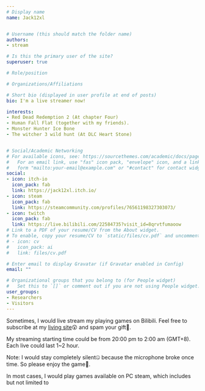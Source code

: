 ```yaml
---
# Display name
name: Jack12xl


# Username (this should match the folder name)
authors:
- stream

# Is this the primary user of the site?
superuser: true

# Role/position

# Organizations/Affiliations

# Short bio (displayed in user profile at end of posts)
bio: I'm a live streamer now!

interests:
- Red Dead Redemption 2 (At chapter Four)
- Human Fall Flat (together with my friends).
- Monster Hunter Ice Bone
- The witcher 3 wild hunt (At DLC Heart Stone)


# Social/Academic Networking
# For available icons, see: https://sourcethemes.com/academic/docs/page-builder/#icons
#   For an email link, use "fas" icon pack, "envelope" icon, and a link in the
#   form "mailto:your-email@example.com" or "#contact" for contact widget.
social:
- icon: itch-io
  icon_pack: fab
  link: https://jack12xl.itch.io/ 
- icon: steam
  icon_pack: fab
  link: https://steamcommunity.com/profiles/76561198327303073/
- icon: twitch
  icon_pack: fab
  link: https://live.bilibili.com/22584735?visit_id=8qrvtfumaoow
# Link to a PDF of your resume/CV from the About widget.
# To enable, copy your resume/CV to `static/files/cv.pdf` and uncomment the lines below.
# - icon: cv
#   icon_pack: ai
#   link: files/cv.pdf

# Enter email to display Gravatar (if Gravatar enabled in Config)
email: ""

# Organizational groups that you belong to (for People widget)
#   Set this to `[]` or comment out if you are not using People widget.
user_groups:
- Researchers
- Visitors
---
```


 Sometimes, I would live stream my playing games on Bilibili. Feel free to subscribe at my [living site](https://live.bilibili.com/22584735?visit_id=8qrvtfumaoow)😲 and spam your gift🤖. 

 My streaming starting time could be from 20:00 pm to 2:00 am (GMT+8). Each live could last 1\~2 hour. 

 Note: I would stay completely silent🤐 because the microphone broke once time. So please enjoy the game🤔.

 In most cases, I would play games available on PC steam, which includes but not limited to
